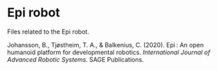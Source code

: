 # Epi robot

Files related to the Epi robot. 

Johansson, B., Tjøstheim, T. A., & Balkenius, C. (2020). Epi : An open humanoid platform for developmental robotics. *International Journal of Advanced Robotic Systems*. SAGE Publications.
